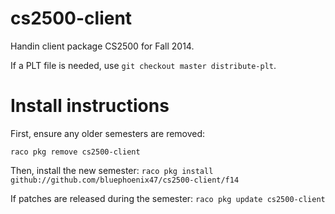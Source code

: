 cs2500-client
==========

Handin client package CS2500 for Fall 2014.

If a PLT file is needed, use `git checkout master distribute-plt`.

# Install instructions
First, ensure any older semesters are removed:

```raco pkg remove cs2500-client```

Then, install the new semester:
```raco pkg install github://github.com/bluephoenix47/cs2500-client/f14```

If patches are released during the semester:
```raco pkg update cs2500-client```
